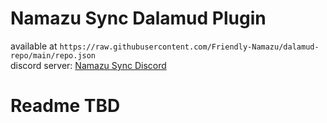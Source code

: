 # Namazu Sync Dalamud Plugin

available at `https://raw.githubusercontent.com/Friendly-Namazu/dalamud-repo/main/repo.json`\
discord server: [Namazu Sync Discord](https://discord.gg/gtszQgHpBD)

# Readme TBD
